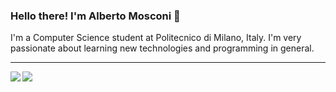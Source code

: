 ### Hello there! I'm Alberto Mosconi 👋
I'm a Computer Science student at Politecnico di Milano, Italy. I'm very passionate about learning new technologies and programming in general.
<hr>
<img align="left" src="https://github-readme-stats.vercel.app/api?username=albertomosconi&hide_border=true&show_icons=true&hide=prs,issues&count_private=true" />
<img align="left" src="https://github-readme-stats.vercel.app/api/top-langs/?username=albertomosconi&hide_border=true&layout=compact" />
